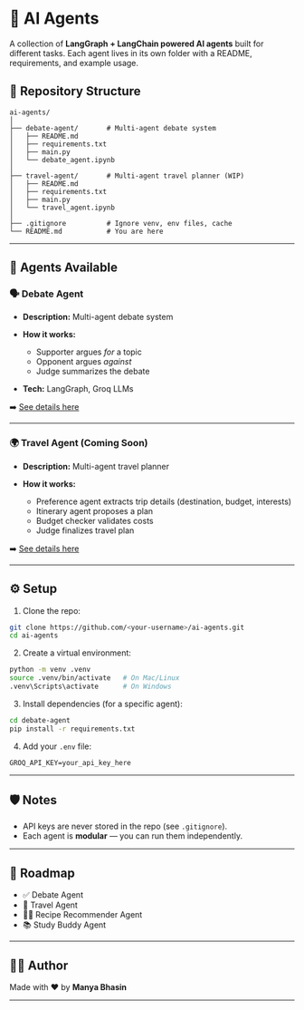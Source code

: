 # 🤖 AI Agents

A collection of **LangGraph + LangChain powered AI agents** built for different tasks.
Each agent lives in its own folder with a README, requirements, and example usage.

## 📂 Repository Structure

```
ai-agents/
│
├── debate-agent/       # Multi-agent debate system
│   ├── README.md
│   ├── requirements.txt
│   ├── main.py
│   └── debate_agent.ipynb
│
├── travel-agent/       # Multi-agent travel planner (WIP)
│   ├── README.md
│   ├── requirements.txt
│   ├── main.py
│   └── travel_agent.ipynb
│
├── .gitignore          # Ignore venv, env files, cache
└── README.md           # You are here
```

---

## 🚀 Agents Available

### 🗣️ Debate Agent

* **Description:** Multi-agent debate system
* **How it works:**

  * Supporter argues *for* a topic
  * Opponent argues *against*
  * Judge summarizes the debate
* **Tech:** LangGraph, Groq LLMs

➡️ [See details here](./debate-agent/README.md)

---

### 🌍 Travel Agent (Coming Soon)

* **Description:** Multi-agent travel planner
* **How it works:**

  * Preference agent extracts trip details (destination, budget, interests)
  * Itinerary agent proposes a plan
  * Budget checker validates costs
  * Judge finalizes travel plan

➡️ [See details here](./travel-agent/README.md)

---

## ⚙️ Setup

1. Clone the repo:

```bash
git clone https://github.com/<your-username>/ai-agents.git
cd ai-agents
```

2. Create a virtual environment:

```bash
python -m venv .venv
source .venv/bin/activate   # On Mac/Linux
.venv\Scripts\activate      # On Windows
```

3. Install dependencies (for a specific agent):

```bash
cd debate-agent
pip install -r requirements.txt
```

4. Add your `.env` file:

```
GROQ_API_KEY=your_api_key_here
```

---

## 🛡️ Notes

* API keys are never stored in the repo (see `.gitignore`).
* Each agent is **modular** — you can run them independently.

---

## 📌 Roadmap

* ✅ Debate Agent
* 🔄 Travel Agent
* 🧑‍🍳 Recipe Recommender Agent
* 📚 Study Buddy Agent

---

## 👨‍💻 Author

Made with ❤️ by **Manya Bhasin**

---
